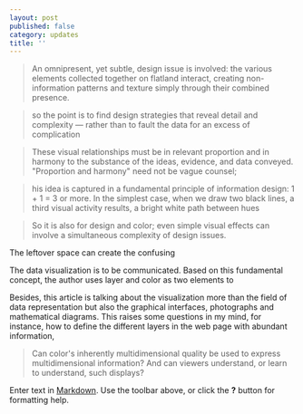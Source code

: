 ```yaml
---
layout: post
published: false
category: updates
title: ''
---
```

> An omnipresent, yet subtle, design issue is involved: the various elements collected together
on flatland interact, creating non-information patterns and texture simply through their combined presence. 

>  so the point is to find design strategies that reveal detail and complexity — rather than to fault the data for an excess of complication

>  These visual relationships must be in relevant proportion and in harmony to the substance of the ideas, evidence, and data conveyed. "Proportion and harmony" need not be vague counsel;

> his idea is captured in a fundamental principle of information design: 1 + 1 = 3 or more. In the simplest case, when we draw two black lines, a third visual activity results, a bright white path between hues 

>  So it is also for design and color; even simple visual effects can involve a simultaneous complexity of design issues. 



The leftover space can create the confusing 

The data visualization is to be communicated. Based on this fundamental concept, the author uses layer and color as two elements to 

Besides, this article is talking about the visualization more than the field of data representation but also  the graphical interfaces, photographs and mathematical diagrams. This raises some questions in my mind, for instance, how to define the different layers in the web page with abundant information, 
> Can color's inherently multidimensional quality be used to express multidimensional information? And can viewers understand, or learn to understand, such displays? 






Enter text in [Markdown](http://daringfireball.net/projects/markdown/). Use the toolbar above, or click the **?** button for formatting help.
